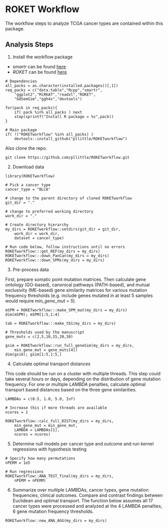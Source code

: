 # ROKET Workflow

The workflow steps to analyze TCGA cancer types are contained within this package.

## Analysis Steps

1. Install the workflow package

* *smartr* can be found [here](https://github.com/pllittle/smartr)
* *ROKET* can be found [here](https://github.com/pllittle/ROKET)

```
# Dependencies
all_packs = as.character(installed.packages()[,1])
req_packs = c("data.table","Rcpp","smartr",
	"ggplot2","MiRKAT","readxl","ROKET",
	"GOSemSim","ggh4x","devtools")

for(pack in req_packs){
	if( pack %in% all_packs ) next
	stop(sprintf("Install R package = %s",pack))
}

# Main package
if( !("ROKETworkflow" %in% all_packs) )
	devtools::install_github("pllittle/ROKETworkflow")

```

Also clone the repo.

```
git clone https://github.com/pllittle/ROKETworkflow.git
```

2. Download data

```
library(ROKETworkflow)

# Pick a cancer type
cancer_type = "BLCA"

# change to the parent directory of cloned ROKETworkflow
git_dir = "."

# change to preferred working directory
work_dir = "."

# Create directory hierarchy
my_dirs = ROKETworkflow::setdirs(git_dir = git_dir,
	work_dir = work_dir,
	dataset = cancer_type)

# Run code below, follow instructions until no errors
ROKETworkflow:::get_REF(my_dirs = my_dirs)
ROKETworkflow:::down_PanCan(my_dirs = my_dirs)
ROKETworkflow:::down_SPMs(my_dirs = my_dirs)
```

3. Pre-process data

First, prepare somatic point mutation matrices. Then calculate gene ontology (GO-based), canonical pathways (PATH-based), and mutual exclusivity (ME-based) gene similarity matrices for various mutation frequency thresholds (e.g. include genes mutated in at least 5 samples would require *min_gene_mut = 5*).

```
mSPM = ROKETworkflow:::make_SPM_mat(my_dirs = my_dirs)
dim(mSPM); mSPM[1:5,1:4]

tab = ROKETworkflow:::make_tb1(my_dirs = my_dirs)

# Thresholds used by the manuscript
gene_muts = c(2,5,10,15,20,30)

gsim = ROKETworkflow::run_full_geneSim(my_dirs = my_dirs,
	min_gene_mut = gene_muts[4])
dim(gsim); gsim[1:5,1:5,]
```

4. Calculate optimal transport distances

This code should be run on a cluster with multiple threads. This step could take several hours or days, depending on the distribution of gene mutation frequency. For one or multiple *LAMBDA* penalties, calculate optimal transport based distances based on the three gene similarities.

```
LAMBDAs = c(0.5, 1.0, 5.0, Inf)

# Increase this if more threads are available
ncores = 1

ROKETworkflow::calc_full_DIST(my_dirs = my_dirs,
	min_gene_mut = min_gene_mut,
	LAMBDA = LAMBDAs[1],
	ncores = ncores)
```

5. Determine null models per cancer type and outcome and run kernel regressions with hypothesis testing

```
# Specify how many permutations
nPERM = 1e5

# Run regressions
ROKETworkflow::ANA_TEST_final(my_dirs = my_dirs,
	nPERM = nPERM)
```

6. Summarize over multiple LAMBDAs, cancer types, gene mutation frequencies, clinical outcomes. Compare and contrast findings between Euclidean and optimal transport. The function below assumes all 17 cancer types were processed and analyzed at the 4 LAMBDA penalties, 6 gene mutation frequency thresholds.

```
ROKETworkflow::new_ANA_AGG(my_dirs = my_dirs)
```


